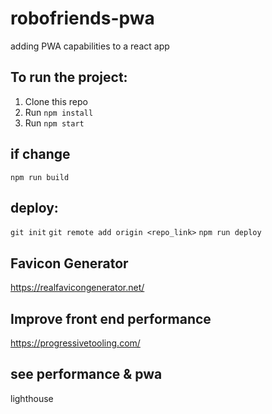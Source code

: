 # robofriends-pwa
adding PWA capabilities to a react app

## To run the project:

1. Clone this repo
2. Run `npm install`
3. Run `npm start`

## if change
`npm run build`

## deploy:
`git init`
`git remote add origin <repo_link>`
`npm run deploy`

## Favicon Generator

https://realfavicongenerator.net/

## Improve front end performance
https://progressivetooling.com/

## see performance & pwa
lighthouse
